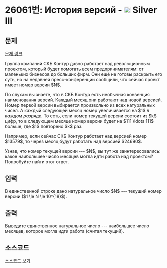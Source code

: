 # 26061번: История версий - <img src="https://static.solved.ac/tier_small/8.svg" style="height:20px" /> Silver III

<!-- performance -->

<!-- 문제 제출 후 깃허브에 푸시를 했을 때 제출한 코드의 성능이 입력될 공간입니다.-->

<!-- end -->

## 문제

[문제 링크](https://boj.kr/26061)


<p>Группа компаний СКБ Контур давно работает над революционным проектом, который будет помогать всем предпринимателям: от маленьких бизнесов до больших фирм. Они ещё не готовы раскрыть его суть, но на недавней пресс-конференции сообщили, что сейчас проект имеет номер версии $N$.</p>

<p>По слухам вы знаете, что в СКБ Контур есть необычная конвенция наименования версий. Каждый месяц они работают над новой версией. Номер первой версии выбирается произвольно из всех натуральных чисел. А каждый следующей месяц номер увеличивается на $1$ <em>в каждом разряде</em>. То есть, если номер текущей версии состоит из $k$ цифр, то в следующем месяце номер версии будет на $111 \ldots 111$ больше, где $1$ повторено $k$ раз.</p>

<p>Например, если сейчас СКБ Контур работает над версией номер $13579$, то через меcяц будут работать над версией $24690$.</p>

<p>Узнав, что номер текущей версии --- $N$, вы тут же заинтересовались: какое наибольшее число месяцев могла идти работа над проектом? Попробуйте найти этот ответ.</p>



## 입력


<p>В единственной строке дано натуральное число $N$ --- текущий номер версии ($1 \le N \le 10^{18}$).</p>



## 출력


<p>Выведите единственное натуральное число --- наибольшее число месяцев, которое могла идти работа (считая текущий).</p>



## 소스코드

[소스코드 보기](Main.java)